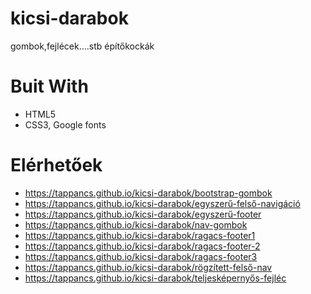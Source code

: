 # kicsi-darabok
gombok,fejlécek....stb építőkockák

# Buit With
* HTML5
* CSS3, Google fonts

# Elérhetőek
* https://tappancs.github.io/kicsi-darabok/bootstrap-gombok
* https://tappancs.github.io/kicsi-darabok/egyszerű-felső-navigáció
* https://tappancs.github.io/kicsi-darabok/egyszerű-footer
* https://tappancs.github.io/kicsi-darabok/nav-gombok
* https://tappancs.github.io/kicsi-darabok/ragacs-footer1
* https://tappancs.github.io/kicsi-darabok/ragacs-footer-2
* https://tappancs.github.io/kicsi-darabok/ragacs-footer3
* https://tappancs.github.io/kicsi-darabok/rögzített-felső-nav
* https://tappancs.github.io/kicsi-darabok/teljesképernyős-fejléc
